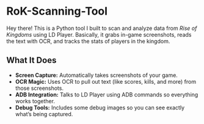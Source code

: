 # RoK-Scanning-Tool

Hey there! This is a Python tool I built to scan and analyze data from *Rise of Kingdoms* using LD Player. Basically, it grabs in-game screenshots, reads the text with OCR, and tracks the stats of players in the kingdom.

## What It Does

- **Screen Capture:** Automatically takes screenshots of your game.
- **OCR Magic:** Uses OCR to pull out text (like scores, kills, and more) from those screenshots.
- **ADB Integration:** Talks to LD Player using ADB commands so everything works together.
- **Debug Tools:** Includes some debug images so you can see exactly what’s being captured.
